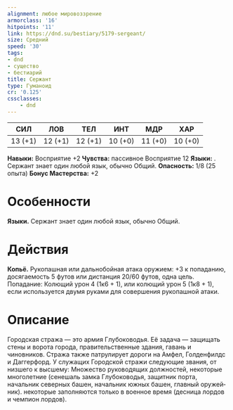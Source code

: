```yaml
---
alignment: любое мировоззрение
armorclass: '16'
hitpoints: '11'
link: https://dnd.su/bestiary/5179-sergeant/
size: Средний
speed: '30'
tags:
- dnd
- существо
- бестиарий
title: Сержант
type: Гуманоид
cr: '0.125'
cssclasses:
    - dnd
---
```



| СИЛ | ЛОВ | ТЕЛ | ИНТ | МДР | ХАР |
|---|---|---|---|---|---|
| 13 (+1) | 12 (+1) | 12 (+1) | 10 (+0) | 11 (+0) | 10 (+0) |
**Навыки:** Восприятие +2
**Чувства:** пассивное Восприятие 12
**Языки:** . Сержант знает один любой язык, обычно Общий.
**Опасность:** 1/8 (25 опыта)
**Бонус Мастерства:** +2


# Особенности
**Языки.** Сержант знает один любой язык, обычно Общий.


# Действия
**Копьё.** Рукопашная или дальнобойная атака оружием: +3 к попаданию, досягаемость 5 футов или дистанция 20/60 футов, одна цель. Попадание: Колющий урон 4 (1к6 + 1), или колющий урон 5 (1к8 + 1), если используется двумя руками для совершения рукопашной атаки.


# Описание
Городская стража — это армия Глубоководья. Её задача — защищать стены и ворота города, правительственные здания, гавань и чиновников. Стража также патрулирует дороги на Амфел, Голденфилдс и Даггерфорд. У служащих Городской стражи следующие звания, от низшего к высшему: Множество руководящих должностей, некоторые многолетние (сенешаль замка Глубоководья, защитник порта, начальник северных башен, начальник южных башен, главный оружей­ник). некоторые заполняются только в военное время (десница лордов и чемпион лордов).